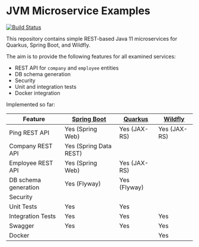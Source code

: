 # JVM Microservice Examples

[![Build Status](https://travis-ci.com/chrisgleissner/microservice.svg?branch=master)](https://travis-ci.com/chrisgleissner/microservice)

This repository contains simple REST-based Java 11 microservices for Quarkus, Spring Boot, and Wildfly. 

The aim is to provide the following features for all examined services:
* REST API for `company` and `employee` entities
* DB schema generation
* Security
* Unit and integration tests
* Docker integration

Implemented so far:


| Feature              | [Spring Boot](https://github.com/spring-projects/spring-boot) | [Quarkus](https://github.com/quarkusio/quarkus) | [Wildfly](https://github.com/wildfly/wildfly) |
|----------------------|---------------------------|--------------|---------------|
| Ping REST API        | Yes (Spring Web)          | Yes (JAX-RS) | Yes (JAX-RS)  |
| Company REST API     | Yes (Spring Data REST)    |              |               |
| Employee REST API    | Yes (Spring Web)          | Yes (JAX-RS) |               |
| DB schema generation | Yes (Flyway)              | Yes (Flyway) |               |
| Security             |                           |              |               |
| Unit Tests           | Yes                       | Yes          |               |
| Integration Tests    | Yes                       | Yes          | Yes           |
| Swagger              | Yes                       | Yes          | Yes           |
| Docker               |                           |              | Yes           |

